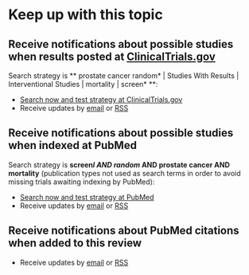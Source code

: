 Keep up with this topic
=========================

Receive notifications about possible studies when results posted at [ClinicalTrials.gov](http://clinicaltrials.gov)
-------------------------
Search strategy is ** prostate cancer random* | Studies With Results | Interventional Studies | mortality | screen* **:

* [Search now and test strategy at ClinicalTrials.gov](https://clinicaltrials.gov/ct2/results?term=screen*+random*&recr=&rslt=With&type=Intr&cond=prostate+cancer&intr=&titles=&outc=mortality&spons=&lead=&id=&state1=&cntry1=&state2=&cntry2=&state3=&cntry3=&locn=&gndr=&rcv_s=&rcv_e=&lup_s=&lup_e=)
* Receive updates by [email](https://feedburner.google.com/fb/a/mailverify?uri=clinicaltrials_prostatecancerscreening&amp;loc=en_US) or [RSS](http://feeds.feedburner.com/clinicaltrials_prostatecancerscreening)

Receive notifications about possible studies when indexed at PubMed
-------------------------
Search strategy is **screen*l AND random* AND prostate cancer AND mortality** (publication types not used as search terms in order to avoid missing trials awaiting indexing by PubMed):

* [Search now and test strategy at PubMed](http://www.ncbi.nlm.nih.gov/pubmed?cmd=Search&term=prostate%20cancer%20AND%20screen*%20AND%20random*%20AND%20mortality)
* Receive updates by [email](https://feedburner.google.com/fb/a/mailverify?uri=Pubmedprostatecancerscreening&amp;loc=en_US) or [RSS](http://feeds.feedburner.com/Pubmedprostatecancerscreening)

Receive notifications about PubMed citations when added to this review
-------------------------
* Receive updates by [email](https://feedburner.google.com/fb/a/mailverify?uri=OpenmetaanalysisEgdtForSevereSepsis&amp;loc=en_US) or [RSS](http://feeds.feedburner.com/OpenmetaanalysisEgdtForSevereSepsis)
